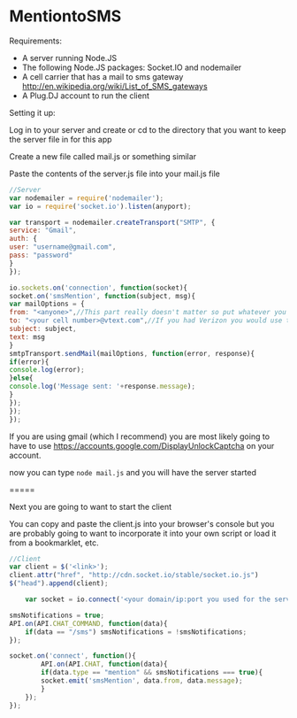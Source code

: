 MentiontoSMS
============

Requirements:

- A server running Node.JS
- The following Node.JS packages: Socket.IO and nodemailer
- A cell carrier that has a mail to sms gateway http://en.wikipedia.org/wiki/List_of_SMS_gateways
- A Plug.DJ account to run the client

Setting it up:

Log in to your server and create or cd to the directory that you want to keep the server file in for this app

Create a new file called mail.js or something similar

Paste the contents of the server.js file into your mail.js file
        
```javascript
//Server
var nodemailer = require('nodemailer');
var io = require('socket.io').listen(anyport);

var transport = nodemailer.createTransport("SMTP", {
service: "Gmail",
auth: {
user: "username@gmail.com",
pass: "password"
}
});

io.sockets.on('connection', function(socket){
socket.on('smsMention', function(subject, msg){
var mailOptions = {
from: "<anyone>",//This part really doesn't matter so put whatever you want
to: "<your cell number>@vtext.com",//If you had Verizon you would use this, otherwise consult the 3rd requirement
subject: subject,
text: msg
}
smtpTransport.sendMail(mailOptions, function(error, response){
if(error){
console.log(error);
}else{
console.log('Message sent: '+response.message);
}
});
});
});
```

If you are using gmail (which I recommend) you are most likely going to have to use https://accounts.google.com/DisplayUnlockCaptcha
on your account.

now you can type ```node mail.js``` and you will have the server started

=====

Next you are going to want to start the client

You can copy and paste the client.js into your browser's console but you are probably going to want to incorporate it into your own script or load it from a bookmarklet, etc.

```javascript
//Client
var client = $('<link>');
client.attr("href", "http://cdn.socket.io/stable/socket.io.js")
$("head").append(client);

	var socket = io.connect('<your domain/ip:port you used for the server');

smsNotifications = true;
API.on(API.CHAT_COMMAND, function(data){
	if(data == "/sms") smsNotifications = !smsNotifications;
});

socket.on('connect', function(){
		API.on(API.CHAT, function(data){
		if(data.type == "mention" && smsNotifications === true){
		socket.emit('smsMention', data.from, data.message);
		}		
	});
});
```


